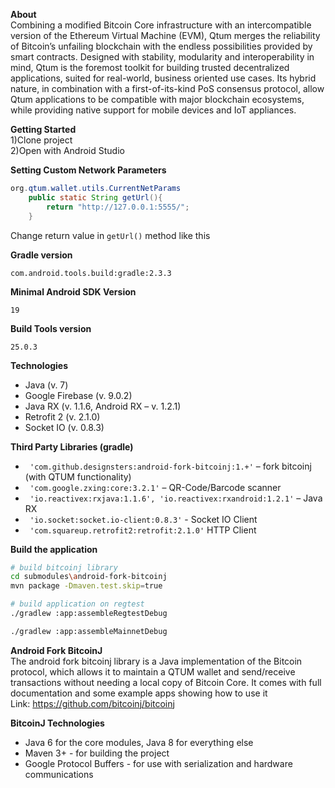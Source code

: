 <b>About</b><br/>
Combining a modified Bitcoin Core infrastructure with an intercompatible version of the Ethereum Virtual Machine (EVM), Qtum merges the reliability of Bitcoin’s unfailing blockchain with the endless possibilities provided by smart contracts. 
Designed with stability, modularity and interoperability in mind, Qtum is the foremost toolkit for building trusted decentralized applications, suited for real-world, business oriented use cases. Its hybrid nature, in combination with a first-of-its-kind PoS consensus protocol, allow Qtum applications to be compatible with major blockchain ecosystems, while providing native support for mobile devices and IoT appliances.

<b>Getting Started</b><br/>
1)Clone project<br/>
2)Open with Android Studio

<b>Setting Custom Network Parameters</b><br/>
```java
org.qtum.wallet.utils.CurrentNetParams
	public static String getUrl(){
        return "http://127.0.0.1:5555/";
    }
```
Change return value in ```getUrl()``` method like this



<b>Gradle version</b><br/>
```
com.android.tools.build:gradle:2.3.3
```

<b>Minimal Android SDK Version</b><br/>
```
19
```

<b>Build Tools version</b><br/>
```
25.0.3
``` 

<b>Technologies</b><br/>
- Java (v. 7)
- Google Firebase (v. 9.0.2)
- Java RX (v. 1.1.6, Android RX – v. 1.2.1)
- Retrofit 2 (v. 2.1.0)
- Socket IO (v. 0.8.3)

<b>Third Party Libraries (gradle)</b><br/>
- ``` 'com.github.designsters:android-fork-bitcoinj:1.+'```  – fork bitcoinj (with QTUM functionality)
- ``` 'com.google.zxing:core:3.2.1'```  – QR-Code/Barcode scanner
- ``` 'io.reactivex:rxjava:1.1.6', 'io.reactivex:rxandroid:1.2.1'```  – Java RX
- ``` 'io.socket:socket.io-client:0.8.3'```  - Socket IO Client
- ``` 'com.squareup.retrofit2:retrofit:2.1.0'```  HTTP Client


<b>Build the application</b><br/>
```bash
# build bitcoinj library
cd submodules\android-fork-bitcoinj
mvn package -Dmaven.test.skip=true

# build application on regtest
./gradlew :app:assembleRegtestDebug

./gradlew :app:assembleMainnetDebug

```

<b>Android Fork BitcoinJ</b><br/>
The android fork bitcoinj library is a Java implementation of the Bitcoin protocol, which allows it to maintain a QTUM wallet and send/receive transactions without needing a local copy of Bitcoin Core. It comes with full documentation and some example apps showing how to use it<br/>
Link: https://github.com/bitcoinj/bitcoinj

<b>BitcoinJ Technologies</b><br/>
- Java 6 for the core modules, Java 8 for everything else
- Maven 3+ - for building the project
- Google Protocol Buffers - for use with serialization and hardware communications
